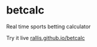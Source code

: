 # betcalc
Real time sports betting calculator

Try it live <a href="https://rallis.github.io/betcalc">rallis.github.io/betcalc</a>
